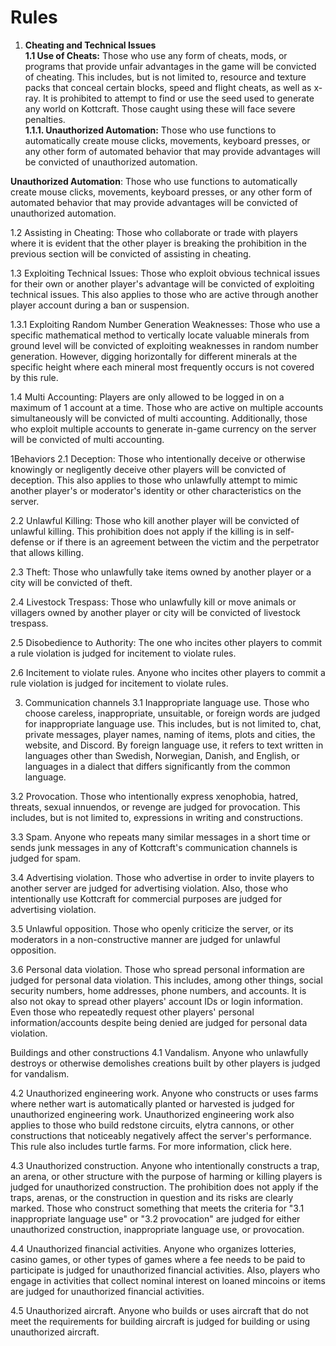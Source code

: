 # Rules

1. **Cheating and Technical Issues** \
   **1.1 Use of Cheats:** Those who use any form of cheats, mods, or programs that provide unfair advantages in the game will be convicted of cheating. This includes, but is not limited to, resource and texture packs that conceal certain blocks, speed and flight cheats, as well as x-ray. It is prohibited to attempt to find or use the seed used to generate any world on Kottcraft. Those caught using these will face severe penalties.\
   **1.1.1. Unauthorized Automation:** Those who use functions to automatically create mouse clicks, movements, keyboard presses, or any other form of automated behavior that may provide advantages will be convicted of unauthorized automation.

**Unauthorized Automation**: Those who use functions to automatically create mouse clicks, movements, keyboard presses, or any other form of automated behavior that may provide advantages will be convicted of unauthorized automation.

1.2 Assisting in Cheating: Those who collaborate or trade with players where it is evident that the other player is breaking the prohibition in the previous section will be convicted of assisting in cheating.

1.3 Exploiting Technical Issues: Those who exploit obvious technical issues for their own or another player's advantage will be convicted of exploiting technical issues. This also applies to those who are active through another player account during a ban or suspension.

1.3.1 Exploiting Random Number Generation Weaknesses: Those who use a specific mathematical method to vertically locate valuable minerals from ground level will be convicted of exploiting weaknesses in random number generation. However, digging horizontally for different minerals at the specific height where each mineral most frequently occurs is not covered by this rule.

1.4 Multi Accounting: Players are only allowed to be logged in on a maximum of 1 account at a time. Those who are active on multiple accounts simultaneously will be convicted of multi accounting. Additionally, those who exploit multiple accounts to generate in-game currency on the server will be convicted of multi accounting.

1Behaviors 2.1 Deception: Those who intentionally deceive or otherwise knowingly or negligently deceive other players will be convicted of deception. This also applies to those who unlawfully attempt to mimic another player's or moderator's identity or other characteristics on the server.

2.2 Unlawful Killing: Those who kill another player will be convicted of unlawful killing. This prohibition does not apply if the killing is in self-defense or if there is an agreement between the victim and the perpetrator that allows killing.

2.3 Theft: Those who unlawfully take items owned by another player or a city will be convicted of theft.

2.4 Livestock Trespass: Those who unlawfully kill or move animals or villagers owned by another player or city will be convicted of livestock trespass.

2.5 Disobedience to Authority: The one who incites other players to commit a rule violation is judged for incitement to violate rules.

2.6 Incitement to violate rules. Anyone who incites other players to commit a rule violation is judged for incitement to violate rules.

3. Communication channels 3.1 Inappropriate language use. Those who choose careless, inappropriate, unsuitable, or foreign words are judged for inappropriate language use. This includes, but is not limited to, chat, private messages, player names, naming of items, plots and cities, the website, and Discord. By foreign language use, it refers to text written in languages other than Swedish, Norwegian, Danish, and English, or languages in a dialect that differs significantly from the common language.

3.2 Provocation. Those who intentionally express xenophobia, hatred, threats, sexual innuendos, or revenge are judged for provocation. This includes, but is not limited to, expressions in writing and constructions.

3.3 Spam. Anyone who repeats many similar messages in a short time or sends junk messages in any of Kottcraft's communication channels is judged for spam.

3.4 Advertising violation. Those who advertise in order to invite players to another server are judged for advertising violation. Also, those who intentionally use Kottcraft for commercial purposes are judged for advertising violation.

3.5 Unlawful opposition. Those who openly criticize the server, or its moderators in a non-constructive manner are judged for unlawful opposition.

3.6 Personal data violation. Those who spread personal information are judged for personal data violation. This includes, among other things, social security numbers, home addresses, phone numbers, and accounts. It is also not okay to spread other players' account IDs or login information. Even those who repeatedly request other players' personal information/accounts despite being denied are judged for personal data violation.

Buildings and other constructions 4.1 Vandalism. Anyone who unlawfully destroys or otherwise demolishes creations built by other players is judged for vandalism.

4.2 Unauthorized engineering work. Anyone who constructs or uses farms where nether wart is automatically planted or harvested is judged for unauthorized engineering work. Unauthorized engineering work also applies to those who build redstone circuits, elytra cannons, or other constructions that noticeably negatively affect the server's performance. This rule also includes turtle farms. For more information, click here.

4.3 Unauthorized construction. Anyone who intentionally constructs a trap, an arena, or other structure with the purpose of harming or killing players is judged for unauthorized construction. The prohibition does not apply if the traps, arenas, or the construction in question and its risks are clearly marked. Those who construct something that meets the criteria for "3.1 inappropriate language use" or "3.2 provocation" are judged for either unauthorized construction, inappropriate language use, or provocation.

4.4 Unauthorized financial activities. Anyone who organizes lotteries, casino games, or other types of games where a fee needs to be paid to participate is judged for unauthorized financial activities. Also, players who engage in activities that collect nominal interest on loaned mincoins or items are judged for unauthorized financial activities.

4.5 Unauthorized aircraft. Anyone who builds or uses aircraft that do not meet the requirements for building aircraft is judged for building or using unauthorized aircraft.
